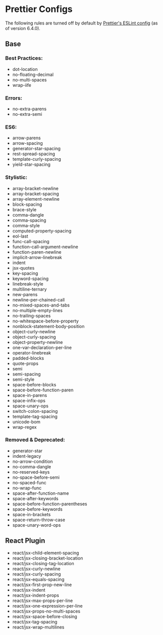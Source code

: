 # Prettier Configs

The following rules are turned off by default by [Prettier's ESLint config](https://github.com/prettier/eslint-config-prettier) (as of version 6.4.0).

## Base

### Best Practices:

- dot-location
- no-floating-decimal
- no-multi-spaces
- wrap-iife

### Errors:

- no-extra-parens
- no-extra-semi

### ES6:

- arrow-parens
- arrow-spacing
- generator-star-spacing
- rest-spread-spacing
- template-curly-spacing
- yield-star-spacing

### Stylistic:

- array-bracket-newline
- array-bracket-spacing
- array-element-newline
- block-spacing
- brace-style
- comma-dangle
- comma-spacing
- comma-style
- computed-property-spacing
- eol-last
- func-call-spacing
- function-call-argument-newline
- function-paren-newline
- implicit-arrow-linebreak
- indent
- jsx-quotes
- key-spacing
- keyword-spacing
- linebreak-style
- multiline-ternary
- new-parens
- newline-per-chained-call
- no-mixed-spaces-and-tabs
- no-multiple-empty-lines
- no-trailing-spaces
- no-whitespace-before-property
- nonblock-statement-body-position
- object-curly-newline
- object-curly-spacing
- object-property-newline
- one-var-declaration-per-line
- operator-linebreak
- padded-blocks
- quote-props
- semi
- semi-spacing
- semi-style
- space-before-blocks
- space-before-function-paren
- space-in-parens
- space-infix-ops
- space-unary-ops
- switch-colon-spacing
- template-tag-spacing
- unicode-bom
- wrap-regex

### Removed & Deprecated:

- generator-star
- indent-legacy
- no-arrow-condition
- no-comma-dangle
- no-reserved-keys
- no-space-before-semi
- no-spaced-func
- no-wrap-func
- space-after-function-name
- space-after-keywords
- space-before-function-parentheses
- space-before-keywords
- space-in-brackets
- space-return-throw-case
- space-unary-word-ops

## React Plugin

- react/jsx-child-element-spacing
- react/jsx-closing-bracket-location
- react/jsx-closing-tag-location
- react/jsx-curly-newline
- react/jsx-curly-spacing
- react/jsx-equals-spacing
- react/jsx-first-prop-new-line
- react/jsx-indent
- react/jsx-indent-props
- react/jsx-max-props-per-line
- react/jsx-one-expression-per-line
- react/jsx-props-no-multi-spaces
- react/jsx-space-before-closing
- react/jsx-tag-spacing
- react/jsx-wrap-multilines
